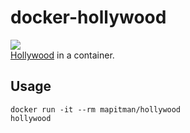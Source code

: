# docker-hollywood
[![](https://images.microbadger.com/badges/version/mapitman/hollywood.svg)](https://microbadger.com/images/mapitman/hollywood "Get your own version badge on microbadger.com")  
[Hollywood](https://github.com/dustinkirkland/hollywood) in a container.

## Usage
```
docker run -it --rm mapitman/hollywood
hollywood
```

